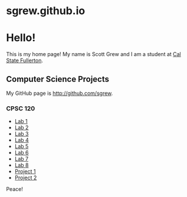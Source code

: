 # sgrew.github.io

# Hello!
This is my home page! My name is Scott Grew and I am a student at [Cal State Fullerton](http://www.fullerton.edu/).

## Computer Science Projects
My GitHub page is http://github.com/sgrew.
### CPSC 120
* [Lab 1](https://github.com/csuf-cpsc-mshafae-spring-2020/cpsc-120-lab-01-sgrew)
* [Lab 2](https://github.com/csuf-cpsc-mshafae-spring-2020/cpsc-120-lab-02-sgrew)
* [Lab 3](https://github.com/csuf-cpsc-mshafae-spring-2020/cpsc-120-lab-03-sgrew)
* [Lab 4](https://github.com/csuf-cpsc-mshafae-spring-2020/cpsc-120-lab-04-sgrew)
* [Lab 5](https://github.com/csuf-cpsc-mshafae-spring-2020/cpsc-120-lab-05-sgrew)
* [Lab 6](https://github.com/csuf-cpsc-mshafae-spring-2020/cpsc-120-lab-06-sgrew)
* [Lab 7](https://github.com/csuf-cpsc-mshafae-spring-2020/cpsc-120-lab-07-sgrew)
* [Lab 8](https://github.com/csuf-cpsc-mshafae-spring-2020/cpsc-120-lab-08-sgrew)
* [Project 1](https://github.com/csuf-cpsc-mshafae-spring-2020/cpsc-120-project-01-sgrew)
* [Project 2](https://github.com/csuf-cpsc-mshafae-spring-2020/cpsc-120-project-02-sgrew)

Peace!
